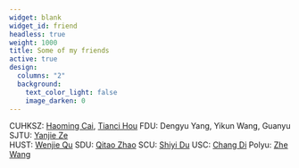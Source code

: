 ```yaml
---
widget: blank
widget_id: friend
headless: true
weight: 1000
title: Some of my friends
active: true
design:
  columns: "2"
  background:
    text_color_light: false
    image_darken: 0
---
```

CUHKSZ: [Haoming Cai](https://haomingcai.github.io/), [Tianci Hou](https://haomingcai.github.io/) FDU: Dengyu Yang, Yikun Wang, Guanyu SJTU: [Yanjie Ze](https://yanjieze.com/) \
HUST: [Wenjie Qu](http://quwenjie.github.io/) SDU: [Qitao Zhao](https://qitaozhao.github.io)  SCU: [Shiyi Du](https://zoedsy.github.io/)  USC: [Chang Di](https://boese0601.github.io/)   Polyu: [Zhe Wang](https://zhe-wang0018.github.io/)
